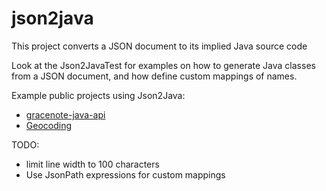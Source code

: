 # json2java

This project converts a JSON document to its implied Java source code

Look at the Json2JavaTest for examples on how to generate Java classes from a JSON document, and how define custom mappings of names.

Example public projects using Json2Java:

 * <a href="https://github.com/inder123/gracenote-java-api">gracenote-java-api</a>
 * <a href="https://github.com/inder123/geocoding">Geocoding</a>

TODO:
 * limit line width to 100 characters
 * Use JsonPath expressions for custom mappings
